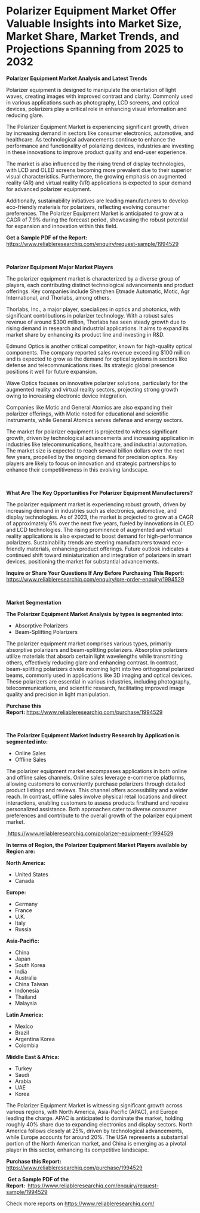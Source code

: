 <p><h1>Polarizer Equipment Market Offer Valuable Insights into Market Size, Market Share, Market Trends, and Projections Spanning from 2025 to 2032</h1></p><p><strong>Polarizer Equipment Market Analysis and Latest Trends</strong></p>
<p><p>Polarizer equipment is designed to manipulate the orientation of light waves, creating images with improved contrast and clarity. Commonly used in various applications such as photography, LCD screens, and optical devices, polarizers play a critical role in enhancing visual information and reducing glare. </p><p>The Polarizer Equipment Market is experiencing significant growth, driven by increasing demand in sectors like consumer electronics, automotive, and healthcare. As technological advancements continue to enhance the performance and functionality of polarizing devices, industries are investing in these innovations to improve product quality and end-user experience. </p><p>The market is also influenced by the rising trend of display technologies, with LCD and OLED screens becoming more prevalent due to their superior visual characteristics. Furthermore, the growing emphasis on augmented reality (AR) and virtual reality (VR) applications is expected to spur demand for advanced polarizer equipment. </p><p>Additionally, sustainability initiatives are leading manufacturers to develop eco-friendly materials for polarizers, reflecting evolving consumer preferences. The Polarizer Equipment Market is anticipated to grow at a CAGR of 7.9% during the forecast period, showcasing the robust potential for expansion and innovation within this field.</p></p>
<p><strong>Get a Sample PDF of the Report:&nbsp;</strong> <a href="https://www.reliableresearchiq.com/enquiry/request-sample/1994529?utm_campaign=1140&utm_medium=2&utm_source=Github&utm_content=ia&utm_term=02032025&utm_id=polarizer-equipment">https://www.reliableresearchiq.com/enquiry/request-sample/1994529</a></p>
<p>&nbsp;</p>
<p><strong>Polarizer Equipment Major Market Players</strong></p>
<p><p>The polarizer equipment market is characterized by a diverse group of players, each contributing distinct technological advancements and product offerings. Key companies include Shenzhen Etmade Automatic, Motic, Agr International, and Thorlabs, among others. </p><p>Thorlabs, Inc., a major player, specializes in optics and photonics, with significant contributions in polarizer technology. With a robust sales revenue of around $300 million, Thorlabs has seen steady growth due to rising demand in research and industrial applications. It aims to expand its market share by enhancing its product line and investing in R&D.</p><p>Edmund Optics is another critical competitor, known for high-quality optical components. The company reported sales revenue exceeding $100 million and is expected to grow as the demand for optical systems in sectors like defense and telecommunications rises. Its strategic global presence positions it well for future expansion.</p><p>Wave Optics focuses on innovative polarizer solutions, particularly for the augmented reality and virtual reality sectors, projecting strong growth owing to increasing electronic device integration.</p><p>Companies like Motic and General Atomics are also expanding their polarizer offerings, with Motic noted for educational and scientific instruments, while General Atomics serves defense and energy sectors.</p><p>The market for polarizer equipment is projected to witness significant growth, driven by technological advancements and increasing application in industries like telecommunications, healthcare, and industrial automation. The market size is expected to reach several billion dollars over the next few years, propelled by the ongoing demand for precision optics. Key players are likely to focus on innovation and strategic partnerships to enhance their competitiveness in this evolving landscape.</p></p>
<p>&nbsp;</p>
<p><strong>What Are The Key Opportunities For Polarizer Equipment Manufacturers?</strong></p>
<p><p>The polarizer equipment market is experiencing robust growth, driven by increasing demand in industries such as electronics, automotive, and display technologies. As of 2023, the market is projected to grow at a CAGR of approximately 6% over the next five years, fueled by innovations in OLED and LCD technologies. The rising prominence of augmented and virtual reality applications is also expected to boost demand for high-performance polarizers. Sustainability trends are steering manufacturers toward eco-friendly materials, enhancing product offerings. Future outlook indicates a continued shift toward miniaturization and integration of polarizers in smart devices, positioning the market for substantial advancements.</p></p>
<p><strong>Inquire or Share Your Questions If Any Before Purchasing This Report:</strong> <a href="https://www.reliableresearchiq.com/enquiry/pre-order-enquiry/1994529?utm_campaign=1140&utm_medium=2&utm_source=Github&utm_content=ia&utm_term=02032025&utm_id=polarizer-equipment">https://www.reliableresearchiq.com/enquiry/pre-order-enquiry/1994529</a></p>
<p>&nbsp;</p>
<p><strong>Market Segmentation</strong></p>
<p><strong>The Polarizer Equipment Market Analysis by types is segmented into:</strong></p>
<p><ul><li>Absorptive Polarizers</li><li>Beam-Splitting Polarizers</li></ul></p>
<p><p>The polarizer equipment market comprises various types, primarily absorptive polarizers and beam-splitting polarizers. Absorptive polarizers utilize materials that absorb certain light wavelengths while transmitting others, effectively reducing glare and enhancing contrast. In contrast, beam-splitting polarizers divide incoming light into two orthogonal polarized beams, commonly used in applications like 3D imaging and optical devices. These polarizers are essential in various industries, including photography, telecommunications, and scientific research, facilitating improved image quality and precision in light manipulation.</p></p>
<p><strong>Purchase this Report:&nbsp;</strong><a href="https://www.reliableresearchiq.com/purchase/1994529?utm_campaign=1140&utm_medium=2&utm_source=Github&utm_content=ia&utm_term=02032025&utm_id=polarizer-equipment">https://www.reliableresearchiq.com/purchase/1994529</a></p>
<p>&nbsp;</p>
<p><strong>The Polarizer Equipment Market Industry Research by Application is segmented into:</strong></p>
<p><ul><li>Online Sales</li><li>Offline Sales</li></ul></p>
<p><p>The polarizer equipment market encompasses applications in both online and offline sales channels. Online sales leverage e-commerce platforms, allowing customers to conveniently purchase polarizers through detailed product listings and reviews. This channel offers accessibility and a wider reach. In contrast, offline sales involve physical retail locations and direct interactions, enabling customers to assess products firsthand and receive personalized assistance. Both approaches cater to diverse consumer preferences and contribute to the overall growth of the polarizer equipment market.</p></p>
<p><a href="https://www.reliableresearchiq.com/polarizer-equipment-r1994529?utm_campaign=1140&utm_medium=2&utm_source=Github&utm_content=ia&utm_term=02032025&utm_id=polarizer-equipment">&nbsp;https://www.reliableresearchiq.com/polarizer-equipment-r1994529</a></p>
<p><strong>In terms of Region, the Polarizer Equipment Market Players available by Region are:</strong></p>
<p>
    <p> <strong> North America: </strong>
        <ul>
            <li>United States</li>
            <li>Canada</li>
        </ul>
        </p> 
    <p> <strong> Europe: </strong>
        <ul>
            <li>Germany</li>
            <li>France</li>
            <li>U.K.</li>
            <li>Italy</li>
            <li>Russia</li>
        </ul>
        </p> 
    <p> <strong> Asia-Pacific: </strong>
        <ul>
            <li>China</li>
            <li>Japan</li>
            <li>South Korea</li>
            <li>India</li>
            <li>Australia</li>
            <li>China Taiwan</li>
            <li>Indonesia</li>
            <li>Thailand</li>
            <li>Malaysia</li>
        </ul>
        </p> 
    <p> <strong> Latin America: </strong>
        <ul>
            <li>Mexico</li>
            <li>Brazil</li>
            <li>Argentina Korea</li>
            <li>Colombia</li>
        </ul>
        </p> 
    <p> <strong> Middle East & Africa: </strong>
        <ul>
            <li>Turkey</li>
            <li>Saudi</li>
            <li>Arabia</li>
            <li>UAE</li>
            <li>Korea</li>
        </ul>
    </p>
    </p>
<p><p>The Polarizer Equipment Market is witnessing significant growth across various regions, with North America, Asia-Pacific (APAC), and Europe leading the charge. APAC is anticipated to dominate the market, holding roughly 40% share due to expanding electronics and display sectors. North America follows closely at 25%, driven by technological advancements, while Europe accounts for around 20%. The USA represents a substantial portion of the North American market, and China is emerging as a pivotal player in this sector, enhancing its competitive landscape.</p></p>
<p><strong>Purchase this Report: </strong><a href="https://www.reliableresearchiq.com/purchase/1994529?utm_campaign=1140&utm_medium=2&utm_source=Github&utm_content=ia&utm_term=02032025&utm_id=polarizer-equipment">https://www.reliableresearchiq.com/purchase/1994529</a></p>
<p>&nbsp;<strong>Get a Sample PDF of the Report:&nbsp;&nbsp;</strong><a href="https://www.reliableresearchiq.com/enquiry/request-sample/1994529?utm_campaign=1140&utm_medium=2&utm_source=Github&utm_content=ia&utm_term=02032025&utm_id=polarizer-equipment">https://www.reliableresearchiq.com/enquiry/request-sample/1994529</a></p>
<p><strong></strong></p>
<p>Check more reports on <a href="https://www.reliableresearchiq.com/?utm_campaign=1140&utm_medium=2&utm_source=Github&utm_content=ia&utm_term=02032025&utm_id=polarizer-equipment">https://www.reliableresearchiq.com/</a></p>